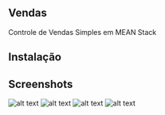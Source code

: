## Vendas
Controle de Vendas Simples em MEAN Stack

## Instalação

## Screenshots
![alt text](https://raw.githubusercontent.com/carvalhods/vendas/release/0.1.0/screenshots/screenshot1.png)
![alt text](https://raw.githubusercontent.com/carvalhods/vendas/release/0.1.0/screenshots/screenshot2.png)
![alt text](https://raw.githubusercontent.com/carvalhods/vendas/release/0.1.0/screenshots/screenshot3.png)
![alt text](https://raw.githubusercontent.com/carvalhods/vendas/release/0.1.0/screenshots/screenshot4.png)
